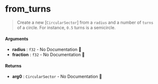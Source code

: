# from\_turns

>  Create a new [`CircularSector`] from a `radius` and a number of `turns` of a circle.
>  For instance, `0.5` turns is a semicircle.

#### Arguments

- **radius** : `f32` \- No Documentation 🚧
- **fraction** : `f32` \- No Documentation 🚧

#### Returns

- **arg0** : `CircularSector` \- No Documentation 🚧